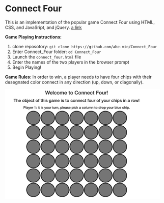 # Connect Four 

This is an implementation of the popular game Connect Four using HTML, CSS, and JavaSript, and jQuery.
[a link](https://abe-min.github.io/connect_four/connect_four.html)

**Game Playing Instructions**:
1. clone reposotory: `git clone https://github.com/abe-min/Connect_Four`
2. Enter Connect_Four folder: `cd Connect_Four `
3. Launch the `connect_four.html` file 
4. Enter the names of the two players in the browser prompt
5. Begin Playing! 

**Game Rules**:
In order to win, a player needs to have four chips with their desegnated color connect in any direction (up, down, or diagonally).

![Game Play](https://github.com/abe-min/Connect_Four/blob/main/files/game_screen.png?raw=true "Game Play")